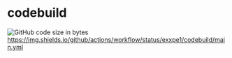 # codebuild 
![GitHub code size in bytes](https://img.shields.io/github/languages/code-size/exxpe1/codebuild)
[https://img.shields.io/github/actions/workflow/status/exxpe1/codebuild/main.yml
](https://img.shields.io/github/actions/workflow/status/exxpe1/codebuild/main.yml)
